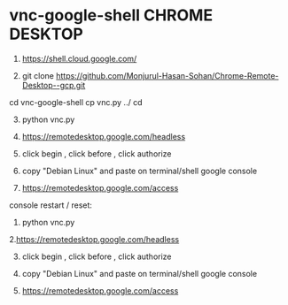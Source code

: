 # vnc-google-shell CHROME DESKTOP

  1. https://shell.cloud.google.com/
 

  2. git clone https://github.com/Monjurul-Hasan-Sohan/Chrome-Remote-Desktop--gcp.git
     
  cd vnc-google-shell
  cp vnc.py ../
  cd

  3. python vnc.py

  4. https://remotedesktop.google.com/headless

  5. click begin , click before , click authorize
 
  6. copy "Debian Linux" and paste on terminal/shell google console

  7. https://remotedesktop.google.com/access




console restart / reset:
  1. python vnc.py

  2.https://remotedesktop.google.com/headless 
  
  3. click begin , click before , click authorize

  4. copy "Debian Linux" and paste on terminal/shell google console

  5. https://remotedesktop.google.com/access


